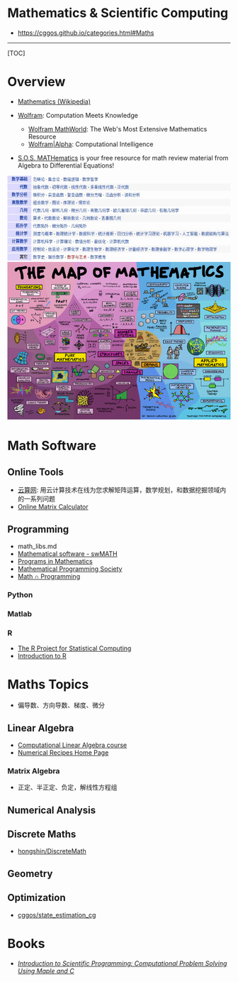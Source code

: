 # Mathematics & Scientific Computing

* https://cggos.github.io/categories.html#Maths

------

[TOC]

# Overview

* [Mathematics (Wikipedia)](https://en.wikipedia.org/wiki/Mathematics)
* [Wolfram](http://www.wolfram.com): Computation Meets Knowledge
  - [Wolfram MathWorld](http://mathworld.wolfram.com): The Web's Most Extensive Mathematics Resource
  - [Wolfram|Alpha](https://www.wolframalpha.com/): Computational Intelligence

* [S.O.S. MATHematics](http://www.sosmath.com) is your free resource for math review material from Algebra to Differential Equations!

<div align=center>
  <img src="images/maths_categories.jpg"/>
</div>

<div align=center>
  <img src="images/maths_map.png"/>
</div>


# Math Software

## Online Tools

* [云算网](http://www.yunsuan.info): 用云计算技术在线为您求解矩阵运算，数学规划，和数据挖掘领域内的一系列问题
* [Online Matrix Calculator](http://www.bluebit.gr/matrix-calculator/)

## Programming

* math_libs.md
* [Mathematical software - swMATH](https://www.swmath.org/)
* [Programs in Mathematics](https://www.mathprograms.org)
* [Mathematical Programming Society](http://www.mathprog.org/)
* [Math ∩ Programming](https://jeremykun.com/)

### Python

### Matlab

### R

* [The R Project for Statistical Computing](https://www.r-project.org/)
* [Introduction to R](http://ramnathv.github.io/pycon2014-r/)


# Maths Topics

* 偏导数、方向导数、梯度、微分

## Linear Algebra

* [Computational Linear Algebra course](https://www.fast.ai/2017/07/17/num-lin-alg/)
* [Numerical Recipes Home Page](http://numerical.recipes/)

### Matrix Algebra

* 正定、半正定、负定，解线性方程组

## Numerical Analysis

## Discrete Maths

* [hongshin/DiscreteMath](https://github.com/hongshin/DiscreteMath)

## Geometry

## Optimization

* [cggos/state_estimation_cg](https://github.com/cggos/state_estimation_cg)

# Books

* *[Introduction to Scientific Programming: Computational Problem Solving Using Maple and C](https://www.cs.utah.edu/~zachary/IntroSciProg.html)*

